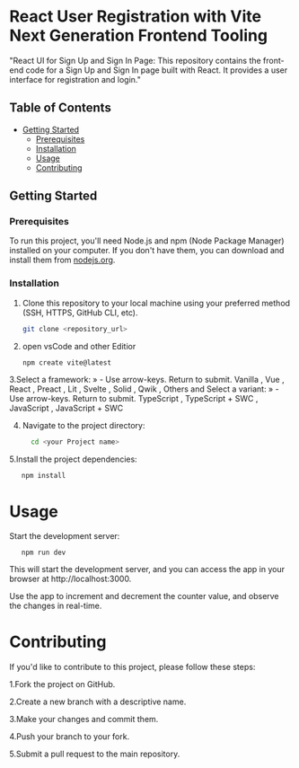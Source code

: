 # React User Registration with Vite Next Generation Frontend Tooling
"React UI for Sign Up and Sign In Page: This repository contains the front-end code for a Sign Up and Sign In page built with React. It provides a user interface for registration and login."





## Table of Contents

- [Getting Started](#getting-started)
  - [Prerequisites](#prerequisites)
  - [Installation](#installation)
  - [Usage](#usage)
  - [Contributing](#contributing)

## Getting Started

### Prerequisites

To run this project, you'll need Node.js and npm (Node Package Manager) installed on your computer. If you don't have them, you can download and install them from [nodejs.org](https://nodejs.org/).

### Installation

1. Clone this repository to your local machine using your preferred method (SSH, HTTPS, GitHub CLI, etc).

   ```bash
   git clone <repository_url>
2. open vsCode and other Editior

    ```bash
    npm create vite@latest

3.Select a framework: » - Use arrow-keys. Return to submit.
    Vanilla , Vue , React , Preact , Lit , Svelte , Solid , Qwik , Others
and Select a variant: » - Use arrow-keys. Return to submit.
   TypeScript , TypeScript + SWC , JavaScript , JavaScript + SWC
 
 4. Navigate to the project directory:

    ```bash
      cd <your Project name>

5.Install the project dependencies:
  
   
       npm install

# Usage

Start the development server:

      
       npm run dev

This will start the development server, and you can access the app in your browser at http://localhost:3000.

Use the app to increment and decrement the counter value, and observe the changes in real-time.

# Contributing
If you'd like to contribute to this project, please follow these steps:

1.Fork the project on GitHub.

2.Create a new branch with a descriptive name.

3.Make your changes and commit them.

4.Push your branch to your fork.

5.Submit a pull request to the main repository.










